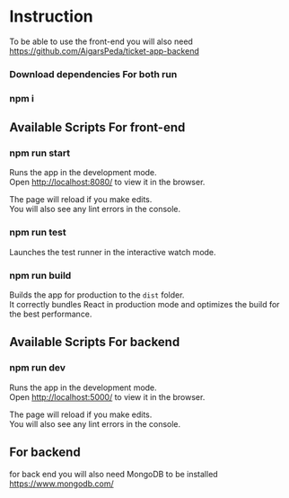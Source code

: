 # Instruction

To be able to use the front-end you will also need
https://github.com/AigarsPeda/ticket-app-backend

### Download dependencies For both run

### npm i

## Available Scripts For front-end

### npm run start

Runs the app in the development mode.<br />
Open [http://localhost:8080/](http://localhost:8080/) to view it in the browser.

The page will reload if you make edits.<br />
You will also see any lint errors in the console.

### npm run test

Launches the test runner in the interactive watch mode.<br />

### npm run build

Builds the app for production to the `dist` folder.<br />
It correctly bundles React in production mode and optimizes the build for the best performance.

## Available Scripts For backend

### npm run dev

Runs the app in the development mode.<br />
Open [http://localhost:5000/](http://localhost:5000/) to view it in the browser.

The page will reload if you make edits.<br />
You will also see any lint errors in the console.

## For backend

for back end you will also need MongoDB to be installed
https://www.mongodb.com/
